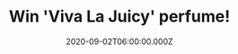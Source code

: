 ---
campaign-uuid: "c-85ae50d2-769f-438d-8693-425a266afb33"
type: "Competition"
category: "Gifts"
date: "2020-09-02T06:00:00.000Z"
end-date: "2020-11-02T23:59:00.000Z"
disable-form: false
is_promoted: true
has_entry_page: true
title: "Win 'Viva La Juicy' perfume!"
competition-description: "<p>'Viva la Juicy' is presented as a gourmet floral fragrance,\
  \ which opens with notes of wild berries and juicy mandarin.  The heart encompasses\
  \ a floral blend of honeysuckle, gardenia and jasmine, while the base notes await\
  \ us with a gourmet rhapsody of amber, caramel, vanilla, sandalwood and pralines.</p>\n\
  <p>An amazing fragance with a flirty feel and ideal for anytime of the day wear.\
  \ Click below and it could be yours.</p>\n"
hero-header: "Win 'Viva La Juicy' perfume!"
terms-confirmation: "N/A"
banner-img: "https://assets.expresslyapp.com/asset-aeea7a21-856f-440c-b2a1-b536d02426b7.jpg"
logo-left-href: "http://club.expressly.io"
logo-left-image: "https://assets.expresslyapp.com/asset-0df3411e-817b-40cc-8341-2945e207bdb3.jpg"
logo-left-title: "Expressly club"
bg-image-hero: "https://assets.expresslyapp.com/asset-6f7b5ba0-d2f1-4340-9977-c25eda363d2c.jpg"
bg-image-first: "https://assets.expresslyapp.com/asset-9560430a-daf1-4665-aba3-4726a588859c.jpg"
section1-content: "<p>The perfume 'Viva la Juicy' is presented as a gourmet floral\
  \ fragrance, which opens with notes of wild berries and juicy mandarin. The heart\
  \ encompasses a floral blend of honeysuckle, gardenia and jasmine, while the base\
  \ notes await us with a gourmet rhapsody of amber, caramel, vanilla, sandalwood\
  \ and pralines.</p>\n<p>The perfume arrives in a typical Juicy Couture bottle with\
  \ a charming ribbon of fuchsia colour. A perfume for juicy girls who want it all,\
  \ with a  flirty feel and ideal for anytime of the day wear.</p>\n<p>Click below\
  \ for a chance to win.</p>\n"
entry-title: "Win 'Viva La Juicy' perfume!"
entry-content: "<p>Enter the draw to win 'Viva La Juicy' perfume by completing the\
  \ form below before 23:59 on the 2nd of November 2020.</p>\n"
has-winner: false
prize-description: "'Viva La Juicy' perfume!"
special-conditions: "Multiple entries are allowed up to one every day."
country-restrictions:
- "GB"
---
